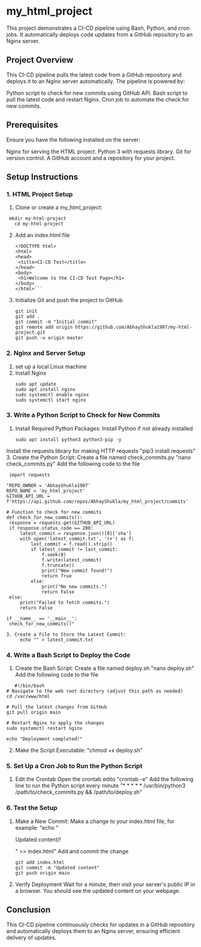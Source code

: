 # my_html_project
This project demonstrates a CI-CD pipeline using Bash, Python, and cron jobs. It automatically deploys code updates from a GitHub repository to an Nginx server.
## Project Overview
This CI-CD pipeline pulls the latest code from a GitHub repository and deploys it to an Nginx server automatically. The pipeline is powered by:

Python script to check for new commits using GitHub API.
Bash script to pull the latest code and restart Nginx.
Cron job to automate the check for new commits.
## Prerequisites
Ensure you have the following installed on the server:

Nginx for serving the HTML project.
Python 3 with requests library.
Git for version control.
A GitHub account and a repository for your project.

## Setup Instructions

### 1. HTML Project Setup
1. Clone or create a my_html_project:
```
 mkdir my-html-project
   cd my-html-project
```
2. Add an index.html file
   ```
   <!DOCTYPE html>
   <html>
   <head>
    <title>CI-CD Test</title>
   </head>
   <body>
    <h1>Welcome to the CI-CD Test Page</h1>
   </body>
   </html>```

3. Initialize Git and push the project to GitHub
   ```
   git init
   git add .
   git commit -m "Initial commit"
   git remote add origin https://github.com/AbhayShukla1907/my-html-project.git
   git push -u origin master

 ### 2. Nginx and Server Setup
1. set up a local Linux machine
2. Install Nginx
   ```
   sudo apt update
   sudo apt install nginx
   sudo systemctl enable nginx
   sudo systemctl start nginx

### 3. Write a Python Script to Check for New Commits
1. Install Required Python Packages:
Install Python if not already installed
    ```
    sudo apt install python3 python3-pip -y
Install the requests library for making HTTP requests
     "pip3 install requests"
3. Create the Python Script:
 Create a file named check_commits.py
      "nano check_commits.py"
 Add the following code to the file
   ```
    import requests

"REPO_OWNER = 'AbhayShukla1907'
REPO_NAME = 'my_html_project'
GITHUB_API_URL = f'https://api.github.com/repos/AbhayShukla/my_html_project/commits'

# Function to check for new commits
def check_for_new_commits():
    response = requests.get(GITHUB_API_URL)
    if response.status_code == 200:
        latest_commit = response.json()[0]['sha']
        with open('latest_commit.txt', 'r+') as f:
            last_commit = f.read().strip()
            if latest_commit != last_commit:
                f.seek(0)
                f.write(latest_commit)
                f.truncate()
                print("New commit found!")
                return True
            else:
                print("No new commits.")
                return False
    else:
        print("Failed to fetch commits.")
        return False

if __name__ == '__main__':
    check_for_new_commits()"

3. Create a File to Store the Latest Commit:
        echo "" > latest_commit.txt
```


### 4. Write a Bash Script to Deploy the Code
1. Create the Bash Script:
    Create a file named deploy.sh
        "nano deploy.sh"
     Add the following code to the file
```
   #!/bin/bash
# Navigate to the web root directory (adjust this path as needed)
cd /var/www/html

# Pull the latest changes from GitHub
git pull origin main

# Restart Nginx to apply the changes
sudo systemctl restart nginx

echo "Deployment completed!"
```
2. Make the Script Executable:
   "chmod +x deploy.sh"


### 5. Set Up a Cron Job to Run the Python Script
1. Edit the Crontab
Open the crontab edito
  "crontab -e"
Add the following line to run the Python script every minute
  "* * * * * /usr/bin/python3 /path/to/check_commits.py && /path/to/deploy.sh"


### 6. Test the Setup
1. Make a New Commit:
   Make a change to your index.html file, for example:
      "echo "<p>Updated content/!</p>" >> index.html"
   Add and commit the change
      ```
      git add index.html
      git commit -m "Updated content"
      git push origin main

2. Verify Deployment
   Wait for a minute, then visit your server's public IP in a browser.
   You should see the updated content on your webpage.

## Conclusion
This CI-CD pipeline continuously checks for updates in a GitHub repository and automatically deploys them to an Nginx server, ensuring efficient delivery of updates.
















